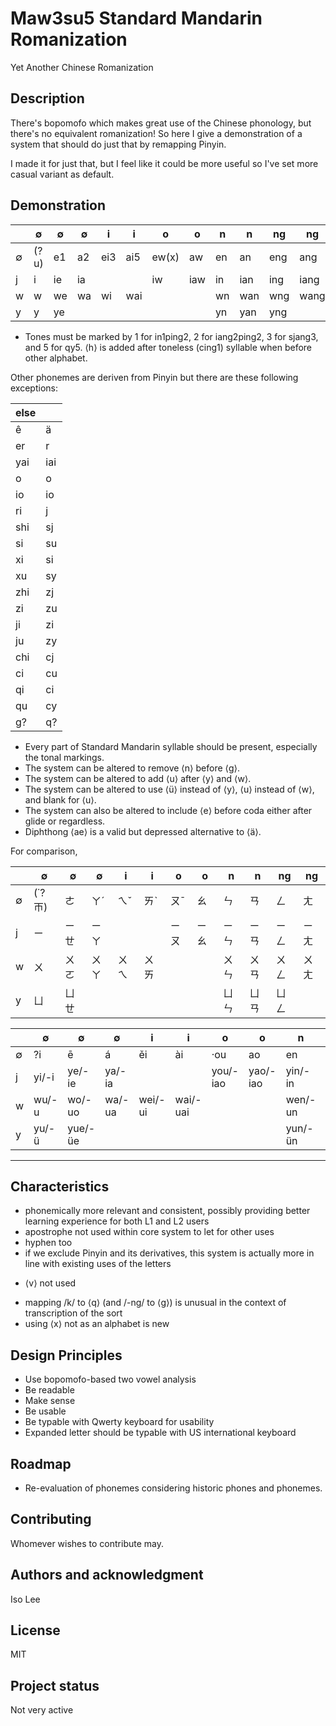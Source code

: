 # Maw3su5 Standard Mandarin Romanization

Yet Another Chinese Romanization

## Description

There's bopomofo which makes great use of the Chinese phonology, but there's no equivalent romanization! So here I give a demonstration of a system that should do just that by remapping Pinyin.

I made it for just that, but I feel like it could be more useful so I've set more casual variant as default.

## Demonstration

|  | ∅ | ∅ | ∅ | i | i | o | o | n | n | ng | ng |
| - | - | - | - | - | - | - | - | - | - | - | - |
| ∅ | (?u) | e1 | a2 | ei3 | ai5 | ew(x) | aw | en | an | eng | ang |
| j | i | ie | ia | | | iw | iaw | in | ian | ing | iang |
| w | w | we | wa | wi | wai | | | wn | wan | wng | wang |
| y | y | ye | | | | | | yn | yan | yng | |

* Tones must be marked by 1 for in1ping2, 2 for iang2ping2, 3 for sjang3, and 5 for qy5. ⟨h⟩ is added after toneless (cing1) syllable when before other alphabet.

Other phonemes are deriven from Pinyin but there are these following exceptions:

| else | |
| - | - |
| ê | ä |
| er | r |
| yai | iai |
| o | o |
| io | io |
| ri | j |
| shi | sj |
| si | su |
| xi | si |
| xu | sy |
| zhi | zj |
| zi | zu |
| ji | zi |
| ju | zy |
| chi | cj |
| ci | cu |
| qi | ci |
| qu | cy |
| g? | q? |

* Every part of Standard Mandarin syllable should be present, especially the tonal markings.
* The system can be altered to remove ⟨n⟩ before ⟨g⟩.
* The system can be altered to add ⟨u⟩ after ⟨y⟩ and ⟨w⟩.
* The system can be altered to use ⟨ü⟩ instead of ⟨y⟩, ⟨u⟩ instead of ⟨w⟩, and blank for ⟨u⟩.
* The system can also be altered to include ⟨e⟩ before coda either after glide or regardless.
* Diphthong ⟨ae⟩ is a valid but depressed alternative to ⟨ä⟩.

For comparison,

|  | ∅ | ∅ | ∅ | i | i | o | o | n | n | ng | ng |
| - | - | - | - | - | - | - | - | - | - | - | - |
| ∅ | (˙?ㄭ) | ㄜ | ㄚˊ | ㄟˇ | ㄞˋ | ㄡˉ | ㄠ | ㄣ | ㄢ | ㄥ | ㄤ |
| j | ㄧ | ㄧㄝ | ㄧㄚ | | | ㄧㄡ | ㄧㄠ | ㄧㄣ | ㄧㄢ | ㄧㄥ | ㄧㄤ |
| w | ㄨ | ㄨㄛ | ㄨㄚ | ㄨㄟ | ㄨㄞ | | | ㄨㄣ | ㄨㄢ | ㄨㄥ | ㄨㄤ |
| y | ㄩ | ㄩㄝ | | | | | | ㄩㄣ | ㄩㄢ | ㄩㄥ | |

|  | ∅ | ∅ | ∅ | i | i | o | o | n | n | ng | ng |
| - | - | - | - | - | - | - | - | - | - | - | - |
| ∅ | ?i | ē | á | ěi | ài | ·ou | ao | en | an | eng | ang |
| j | yi/-i | ye/-ie | ya/-ia | | | you/-iao | yao/-iao | yin/-in | yan/-ian | ying/-ing | yang/-iang |
| w | wu/-u | wo/-uo | wa/-ua | wei/-ui | wai/-uai | | | wen/-un | wan/-uan | weng/-ong | wang/-uang |
| y | yu/-ü | yue/-üe | | | | | | yun/-ün | yuan/-üan | yong/-iong | |

***

## Characteristics
+ phonemically more relevant and consistent, possibly providing better learning experience for both L1 and L2 users
+ apostrophe not used within core system to let for other uses
+ hyphen too
+ if we exclude Pinyin and its derivatives, this system is actually more in line with existing uses of the letters

* ⟨v⟩ not used

- mapping /k/ to ⟨q⟩ (and /-ng/ to ⟨g⟩) is unusual in the context of transcription of the sort
- using ⟨x⟩ not as an alphabet is new

## Design Principles
* Use bopomofo-based two vowel analysis 
* Be readable
* Make sense
* Be usable
* Be typable with Qwerty keyboard for usability
* Expanded letter should be typable with US international keyboard

## Roadmap
+ Re-evaluation of phonemes considering historic phones and phonemes.

## Contributing
Whomever wishes to contribute may.

## Authors and acknowledgment
Iso Lee

## License
MIT

## Project status
Not very active
